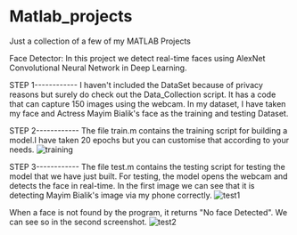 # Matlab_projects
Just a collection of a few of my MATLAB Projects

Face Detector: 
In this project we detect real-time faces using AlexNet Convolutional Neural Network in Deep Learning. 

STEP 1------------
I haven't included the DataSet because of privacy reasons but surely do check out the Data_Collection script. It has a code that can capture 150 images using the webcam. In my dataset, I have taken my face and Actress Mayim Bialik's face as the training and testing Dataset.

STEP 2------------
The file train.m contains the training script for building a model.I have taken 20 epochs but you can customise that according to your needs. 
![training](https://user-images.githubusercontent.com/51987596/131334371-c5a9c778-c7c1-49d6-b314-47c4ca0845d2.png)

STEP 3------------
The file test.m contains the testing script for testing the model that we have just built. For testing, the model opens the webcam and detects the face in real-time. In the first image we can see that it is detecting Mayim Bialik's image via my phone correctly. 
![test1](https://user-images.githubusercontent.com/51987596/131335221-cc903478-6567-49c1-8165-0bd4f460d2cc.png)

When a face is not found by the program, it returns "No face Detected". We can see so in the second screenshot.
![test2](https://user-images.githubusercontent.com/51987596/131335325-059c2815-32a0-431f-bce5-052da4bfcef3.png)
